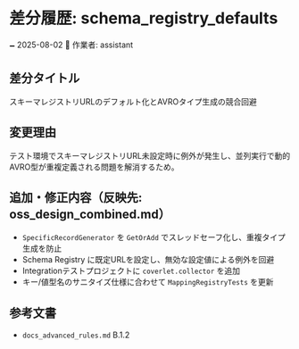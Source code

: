 # 差分履歴: schema_registry_defaults

🗕 2025-08-02
🧐 作業者: assistant

## 差分タイトル
スキーマレジストリURLのデフォルト化とAVROタイプ生成の競合回避

## 変更理由
テスト環境でスキーマレジストリURL未設定時に例外が発生し、並列実行で動的AVRO型が重複定義される問題を解消するため。

## 追加・修正内容（反映先: oss_design_combined.md）
- `SpecificRecordGenerator` を `GetOrAdd` でスレッドセーフ化し、重複タイプ生成を防止
- Schema Registry に既定URLを設定し、無効な設定値による例外を回避
- Integrationテストプロジェクトに `coverlet.collector` を追加
- キー/値型名のサニタイズ仕様に合わせて `MappingRegistryTests` を更新

## 参考文書
- `docs_advanced_rules.md` B.1.2
